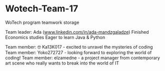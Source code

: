 # Wotech-Team-17
WoTech program teamwork storage

Team leader: Ada (www.linkedin.com/in/ada-mandzgaladze)
Finished Economics studies
Eager to learn Java & Python

Team member: 🤓 Ka13K017 - excited to unravel the mysteries of coding
Team member: Yoko272727 - looking forward to exploring the world of coding!
Team member: elzamedne - a project manager from contemporary art scene who really wants to break into the world of IT 
